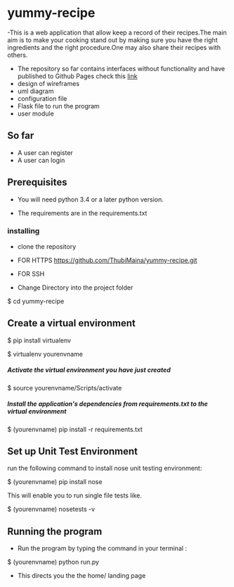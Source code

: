 # yummy-recipe
 -This is a web application that allow keep a record of their recipes.The main aim is to make your cooking stand out by making sure you have the right ingredients and the right procedure.One may also share their recipes with others.


- The repository so far contains interfaces without functionality and have published to Github Pages check this [link](https://thubimaina.github.io/yummy-recipe/)
- design of wireframes
- uml diagram
- configuration file
- Flask file to run the program
- user module

## So far 
- A user can register
- A user can login

## Prerequisites

- You will need python 3.4 or a later python version.

- The requirements are in the requirements.txt

### installing

- clone the repository

- FOR HTTPS https://github.com/ThubiMaina/yummy-recipe.git

- FOR SSH 

- Change Directory into the project folder

$ cd yummy-recipe

## Create a virtual environment 

$ pip install virtualenv

$ virtualenv yourenvname

##### Activate the virtual environment you have just created

$ source yourenvname/Scripts/activate

##### Install the application's dependencies from requirements.txt to the virtual environment

$ (yourenvname) pip install -r requirements.txt

## Set up Unit Test Environment

run the following command to install nose unit testing environment:

$ (yourenvname) pip install nose

This will enable you to run single file tests like.

$ (yourenvname) nosetests -v

## Running the program

- Run the program by typing the command in your terminal :

$ (yourenvname) python run.py

- This directs you the the home/ landing page 

